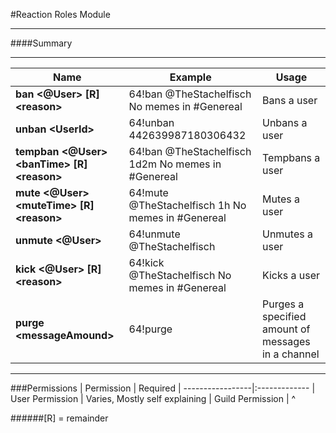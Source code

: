 #Reaction Roles Module

---
####Summary



---

| Name                                                | Example                                            | Usage
|-----------------------------------------------------|----------------------------------------------------|----------------------------------------
| **ban &lt;@User> [R]&lt;reason>**                   | 64!ban @TheStachelfisch No memes in #Genereal      | Bans a user
| **unban &lt;UserId>**                               | 64!unban 442639987180306432                        | Unbans a user
| **tempban &lt;@User> &lt;banTime> [R]&lt;reason>**  | 64!ban @TheStachelfisch 1d2m No memes in #Genereal | Tempbans a user
| **mute &lt;@User> &lt;muteTime> [R]&lt;reason>**    | 64!mute @TheStachelfisch 1h No memes in #Genereal  | Mutes a user
| **unmute &lt;@User>**                               | 64!unmute @TheStachelfisch                         | Unmutes a user
| **kick &lt;@User> [R]&lt;reason>**                  | 64!kick @TheStachelfisch No memes in #Genereal     | Kicks a user
| **purge &lt;messageAmound>**                        | 64!purge                                           | Purges a specified amount of messages in a channel
---
###Permissions
| Permission       | Required
| -----------------|:-------------
| User Permission  | Varies, Mostly self explaining
| Guild Permission | ^

######[R] = remainder
